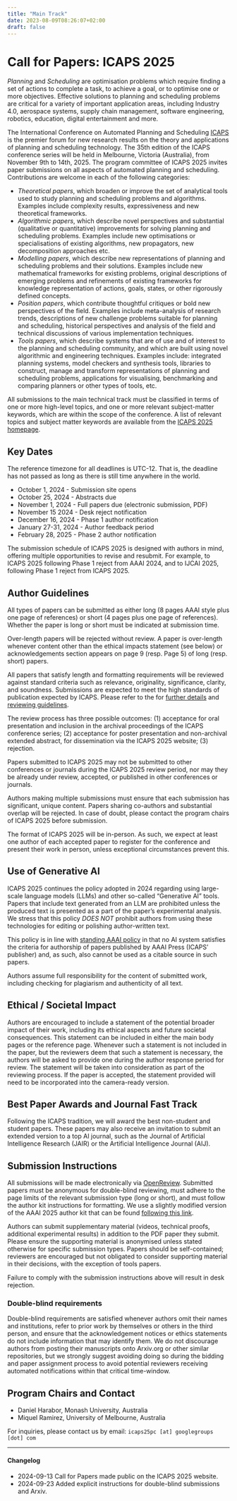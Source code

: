```yaml
---
title: "Main Track"
date: 2023-08-09T08:26:07+02:00
draft: false
---
```


# Call for Papers: ICAPS 2025

*Planning* and *Scheduling* are optimisation problems which require finding a set of actions to complete a task, to achieve 
a goal, or to optimise one or more objectives. Effective solutions to planning and scheduling problems are critical for a 
variety of important application areas, including Industry 4.0, aerospace systems, supply chain management, software 
engineering, robotics, education, digital entertainment and more.

The International Conference on Automated Planning and Scheduling [ICAPS](https://icaps-conference.org) is the premier forum for new research results 
on the theory and applications of planning and scheduling technology. The 35th edition of the ICAPS conference series 
will be held in Melbourne, Victoria (Australia), from November 9th to 14th, 2025.
The program committee of ICAPS 2025 invites paper submissions on all aspects of automated planning and scheduling. 
Contributions are welcome in each of the following categories:

- *Theoretical papers*, which broaden or improve the set of analytical tools used to study planning and scheduling 
problems and algorithms. Examples include complexity results, expressiveness and new theoretical frameworks.
- *Algorithmic papers*, which describe novel perspectives and substantial (qualitative or quantitative) improvements 
for solving planning and scheduling problems. Examples include new optimisations or specialisations of existing algorithms, 
new propagators, new decomposition approaches etc.
- *Modelling papers*, which describe new representations of planning and scheduling problems and their solutions. Examples 
include new mathematical frameworks for existing problems, original descriptions of emerging problems and refinements of 
existing frameworks for knowledge representation of actions, goals, states, or other rigorously defined concepts. 
- *Position papers*, which contribute thoughtful critiques or bold new perspectives of the field. Examples include 
meta-analysis of research trends, descriptions of new challenge problems suitable for planning and scheduling, 
historical perspectives and analysis of the field and technical discussions of various implementation techniques.
- *Tools papers*, which describe systems that are of use and of interest to the planning and scheduling community, and 
which are built using novel algorithmic and engineering techniques. Examples include: integrated planning systems, model 
checkers and synthesis tools, libraries to construct, manage and transform representations of planning and scheduling 
problems, applications for visualising, benchmarking and comparing planners or other types of tools, etc.


All submissions to the main technical track must be classified in terms of one or more high-level topics, and one or 
more relevant subject-matter keywords,  which are within the scope of the conference. A list of relevant topics and 
subject matter keywords are available from 
the [ICAPS 2025 homepage](/organisation/paper_classification_system).


## Key Dates

The reference timezone for all deadlines is UTC-12. That is, the deadline has not passed as long as there is still time 
anywhere in the world.

- October 1, 2024 - Submission site opens
- October 25, 2024 - Abstracts due
- November 1, 2024 - Full papers due (electronic submission, PDF)
- November 15 2024 - Desk reject notification
- December 16, 2024 - Phase 1 author notification
- January 27-31, 2024 - Author feedback period
- February 28, 2025 - Phase 2 author notification

The submission schedule of ICAPS 2025 is designed with authors in mind, offering multiple opportunities to revise and 
resubmit. For example, to ICAPS 2025 following Phase 1 reject from AAAI 2024, and to IJCAI 2025, following Phase 1 
reject from ICAPS 2025.


## Author Guidelines

All types of papers can be submitted as either long (8 pages AAAI style plus one page of references) or short (4 pages 
plus one page of references). Whether the paper is long or short must be indicated at submission time.

Over-length papers will be rejected without review. A paper is over-length whenever content other than the ethical 
impacts statement (see below) or acknowledgements section appears on page 9 (resp. Page 5) of long (resp. short) papers.

All papers that satisfy length and formatting requirements will be reviewed against standard criteria such as relevance, 
originality, significance, clarity, and soundness. Submissions are expected to meet the high standards of publication 
expected by ICAPS. Please refer to the 
for [further details](/organisation/conditions_for_acceptance) and [reviewing guidelines](/organisation/roles_and_guidelines). 

The review process has three possible outcomes: (1) acceptance for oral presentation and inclusion in the archival 
proceedings of the ICAPS conference series; (2) acceptance for poster presentation and non-archival extended abstract, 
for dissemination via the ICAPS 2025 website; (3) rejection.

Papers submitted to ICAPS 2025 may not be submitted to other conferences or journals during the ICAPS 2025 review period, 
nor may they be already under review, accepted, or published in other conferences or journals. 

Authors making multiple submissions must ensure that each submission has significant, unique content. Papers sharing 
co-authors and substantial overlap will be rejected. In case of doubt, please contact the program chairs of ICAPS 2025 
before submission.

The format of ICAPS 2025 will be in-person. As such, we expect at least one author of each accepted paper to register 
for the conference and present their work in person, unless exceptional circumstances prevent this.

## Use of Generative AI

ICAPS 2025 continues the policy adopted in 2024 regarding using large-scale language models (LLMs) and other so-called 
“Generative AI” tools. Papers that include text generated from an LLM are prohibited unless the produced text is 
presented as a part of the paper’s experimental analysis. We stress that this policy *DOES NOT* prohibit authors from 
using these technologies for editing or polishing author-written text.

This policy is in line with 
[standing AAAI policy](https://aaai.org/conference/aaai/aaai-25/policies-for-aaai-25-authors) 
in that no AI system satisfies the criteria for authorship of papers 
published by AAAI Press (ICAPS’ publisher) and, as such, also cannot be used as a citable source in such papers. 

Authors assume full responsibility for the content of submitted work, including checking for plagiarism and authenticity 
of all text. 

## Ethical / Societal Impact

Authors are encouraged to include a statement of the potential broader impact of their work, including its ethical 
aspects and future societal consequences. This statement can be included in either the main body pages or the reference 
page. Whenever such a statement is not included in the paper, but the reviewers deem that such a statement is necessary, 
the authors will be asked to provide one during the author response period for review. The statement will be taken into 
consideration as part of the reviewing process. If the paper is accepted, the statement provided will need to be 
incorporated into the camera-ready version.

## Best Paper Awards and Journal Fast Track

Following the ICAPS tradition, we will award the best non-student and student papers. These papers may also receive an 
invitation to submit an extended version to a top AI journal, such as the Journal of Artificial Intelligence Research 
(JAIR) or the Artificial Intelligence Journal (AIJ).


## Submission Instructions

All submissions will be made electronically via 
[OpenReview](https://openreview.net/group?id=icaps-conference.org/ICAPS/2025/Conference).
Submitted papers must be anonymous for double-blind reviewing, must adhere to the page limits of the relevant submission 
type (long or short), and must follow the author kit instructions for formatting.
We use a slightly modified version of 
the AAAI 2025 author kit that can be found 
[following this link](/files/icaps2025-author-kit.zip). 

Authors can submit supplementary material (videos, technical proofs, additional experimental results) in addition to the 
PDF paper they submit. Please ensure the supporting material is anonymised unless stated otherwise for specific submission 
types. Papers should be self-contained; reviewers are encouraged but not obligated to consider supporting material in 
their decisions, with the exception of tools papers.

Failure to comply with the submission instructions above will result in desk rejection.

### Double-blind requirements

Double-blind requirements are satisfied whenever authors omit their names and institutions, refer to prior work by
themselves or others in the third person, and ensure that the acknowledgement notices or ethics statements do not include
information that may identify them. We do not discourage authors from posting their manuscripts onto Arxiv.org or
other similar repositories, but we strongly suggest avoiding doing so during the bidding and paper assignment process
to avoid potential reviewers receiving automated notifications within that critical time-window.

## Program Chairs and Contact

- Daniel Harabor, Monash University, Australia
- Miquel Ramirez, University of Melbourne, Australia

For inquiries, please contact us by email: `icaps25pc [at] googlegroups [dot] com`

*** 

#### Changelog

- 2024-09-13 Call for Papers made public on the ICAPS 2025 website.
- 2024-09-23 Added explicit instructions for double-blind submissions and Arxiv.
